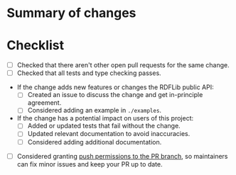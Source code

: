<!--
Thank you for your contribution to this project. This project has no formal
funding or full-time maintainers, and relies entirely on independent
contributors to keep it alive and relevant.

This pull request template includes some guidelines intended to help
contributors, not to deter contributions. While we prefer that PRs follow our
guidelines, we will not reject PRs solely on the basis that they do not, though
we may take longer to process them as in most cases the remaining work will
have to be done by someone else.

If you have any questions regarding our guidelines, submit the PR as is
and ask.

More detailed guidelines for pull requests are provided in our [developers
guide](https://github.com/RDFLib/rdflib/blob/main/docs/developers.rst).

PRs that are smaller in size and scope will be reviewed and merged quicker, so
please consider if your PR could be split up into more than one independent part
before submitting it, no PR is too small. The maintainers of this project may
also split up larger PRs into smaller, more manageable PRs, if they deem it
necessary.

PRs should be reviewed and approved by at least two people other than the author
using GitHub's review system before being merged. This is less important for bug
fixes and changes that don't impact runtime behaviour, but more important for
changes that expand the RDFLib public API. Reviews are open to anyone, so please
consider reviewing other open pull requests, as this will also free up the
capacity required for your PR to be reviewed.
-->

# Summary of changes

<!--
Briefly explain what changes the pull request is making and why. Ideally, this
should cover all changes in the pull request, as the changes will be reviewed
against this summary to ensure that the PR does not include unintended changes.

Please also explicitly state if the PR makes any changes that are not backwards
compatible.
-->

# Checklist

<!--
If an item on this list doesn't apply to your pull request, just remove it.

If, for some reason, you can't check some items on the checklist, or you are
unsure about them, submit your PR as is and ask for help.
-->

- [ ] Checked that there aren't other open pull requests for
  the same change.
- [ ] Checked that all tests and type checking passes.
- If the change adds new features or changes the RDFLib public API:
  <!-- This can be removed if no new features are added and the RDFLib public API is
  not changed. -->
  - [ ] Created an issue to discuss the change and get in-principle agreement.
  - [ ] Considered adding an example in `./examples`.
- If the change has a potential impact on users of this project:
  <!-- This can be removed if the change does not affect users of this project. -->
  - [ ] Added or updated tests that fail without the change.
  - [ ] Updated relevant documentation to avoid inaccuracies.
  - [ ] Considered adding additional documentation.
- [ ] Considered granting [push permissions to the PR branch](https://docs.github.com/en/pull-requests/collaborating-with-pull-requests/working-with-forks/allowing-changes-to-a-pull-request-branch-created-from-a-fork),
  so maintainers can fix minor issues and keep your PR up to date.

